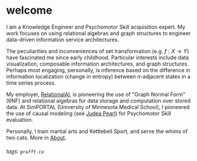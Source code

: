 # welcome
I am a Knowledge Engineer and Psychomotor Skill acquisition expert. My work focuses on using relational algebras and graph structures to engineer data-driven information service architectures. 

The peculiarities and inconveniences of set transformation (e.g. $f: X \to Y$) have fascinated me since early childhood. Particular interests include data visualization, composable information architectures, and graph structures. Perhaps most engaging, personally, is inference based on the difference in information localization (change in entropy) between $n$-adjacent states in a time series process.

My employer, <a href="https://www.relational.ai/" target="_blank">RelationalAI</a>, is pioneering the use of "Graph Normal Form" (6NF) and relational algebras for data storage and computation over stored data. At SimPORTAL (University of Minnesota Medical School), I pioneered the use of causal modeling (see <a href="http://bayes.cs.ucla.edu/jp_home.html" target="_blank">Judea Pearl</a>) for Psychomotor Skill evaluation. <!--My CV has more, [take a look][cv].//-->

Personally, I train martial arts and Kettlebell Sport, and serve the whims of two cats. More in <a href="" onClick='updateContent("markdown/about.md")'>About</a>.

###### tags: `grafft.co`